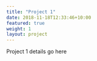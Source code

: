 ```yaml
---
title: "Project 1"
date: 2018-11-18T12:33:46+10:00
featured: true
weight: 1
layout: project
---
```


Project 1 details go here
